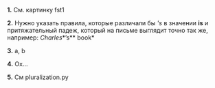 **1.** См. картинку fst1

**2.** Нужно указать правила, которые различали бы *'s* в значении **is** и притяжательный падеж, который на письме выглядит точно так же, например: *Charles**’s** book*

**3.** a, b

**4.** Ох...

**5.** См pluralization.py